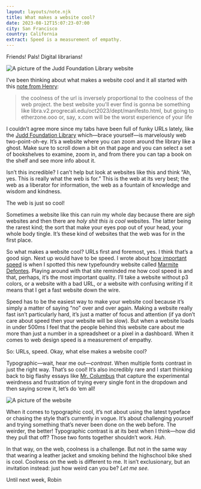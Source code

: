 ```yaml
---
layout: layouts/note.njk
title: What makes a website cool?
date: 2023-08-12T15:07:23-07:00
city: San Francisco
country: California
extract: Speed is a measurement of empathy.
---
```


Friends! Pals! Digital librarians!

![A picture of the Judd Foundation Library website](/images/library.png)

I’ve been thinking about what makes a website cool and it all started with this [note from Henry](https://front-end.social/@henry/110787420208650070):

> the coolness of the url is inversely proportional to the coolness of the web project. the best website you'll ever find is gonna be something like libra.v2.progrecali.​edu/oct2023/dept/manifesto.html, but going to etherzone​.ooo or, say, x.​com will be the worst experience of your life

I couldn’t agree more since my tabs have been full of funky URLs lately, like the [Judd Foundation Library](https://library.juddfoundation.org/) which—brace yourself—is marvelously web two-point-oh-ey. It’s a website where you can zoom around the library like a ghost. Make sure to scroll down a bit on that page and you can select a set of bookshelves to examine, zoom in, and from there you can tap a book on the shelf and see more info about it.

Isn’t this incredible? I can’t help but look at websites like this and think “Ah, yes. This is really what the web is for.” This is the web at its very best; the web as a liberator for information, the web as a fountain of knowledge and wisdom and kindness.

The web is just so cool!

Sometimes a website like this can ruin my whole day because there are _sigh_ websites and then there are _holy shit this is cool_ websites. The latter being the rarest kind; the sort that make your eyes pop out of your head, your whole body tingle. It’s these kind of websites that the web was for in the first place.

So what makes a website cool? URLs first and foremost, yes. I think that’s a good sign. Next up would have to be speed. I wrote about [how important speed](https://robinrendle.com/notes/marmite-defontes/) is when I spotted this new typefoundry website called [Marmite Defontes](https://marmitedefontes.com/). Playing around with that site reminded me how cool speed is and that, perhaps, it’s the most important quality. I’ll take a website without p3 colors, or a website with a bad URL, or a website with confusing writing if it means that I get a fast website down the wire.

Speed has to be the easiest way to make your website cool because it’s simply a matter of saying “no” over and over again. Making a website really fast isn’t particularly hard, it’s just a matter of focus and attention (if ya don’t care about speed then your website will be slow). But when a website loads in under 500ms I feel that the people behind this website care about me more than just a number in a spreadsheet or a pixel in a dashboard. When it comes to web design speed is a measurement of empathy.

So: URLs, speed. Okay, what else makes a website cool?

Typographic—wait, hear me out—_contrast_. When multiple fonts contrast in just the right way. That’s so cool! It’s also incredibly rare and I start thinking back to big flashy essays like [Mr. Columbus](https://jack-columbus.pgatour.com/01-mr-columbus) that capture the experimental weirdness and frustration of trying every single font in the dropdown and then saying screw it, let’s do ‘em all!

![A picture of the website](/images/mr-columbus.png)

When it comes to typographic cool, it’s not about using the latest typeface or chasing the style that’s currently in vogue. It’s about challenging yourself and trying something that’s never been done on the web before. The weirder, the better! Typographic contrast is at its best when I think—how did they pull that off? Those two fonts together shouldn’t work. _Huh_.

In that way, on the web, coolness is a challenge. But not in the same way that wearing a leather jacket and smoking behind the highschool bike shed is cool. Coolness on the web is different to me. It isn’t exclusionary, but an invitation instead: just how weird can you be? _Let me see._

Until next week,
Robin
